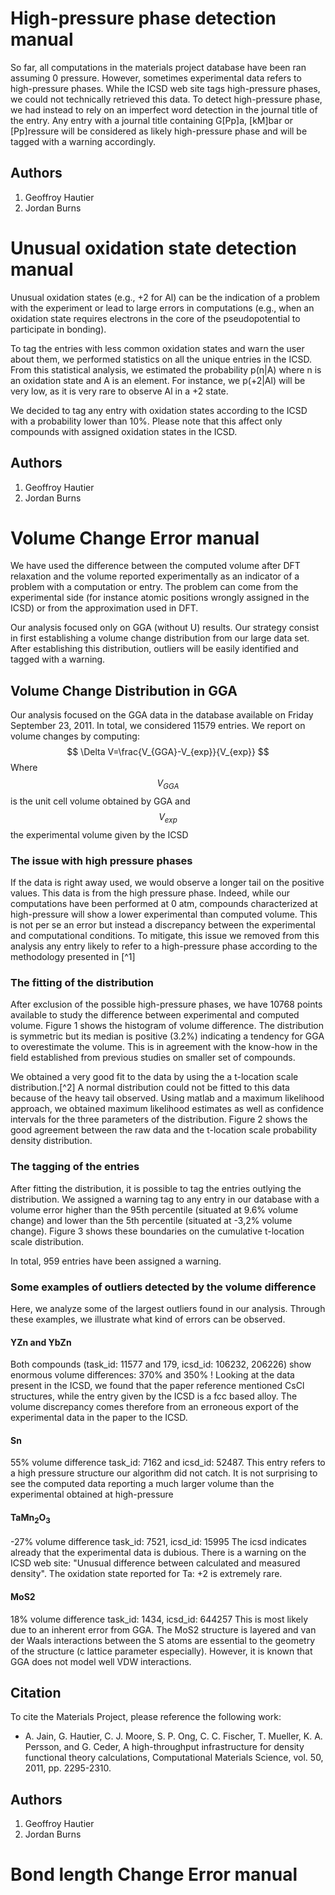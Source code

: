 # High-pressure phase detection manual
So far, all computations in the materials project database have been ran assuming 0 pressure. However, sometimes 
experimental data refers to high-pressure phases. While the ICSD web site tags high-pressure phases, we could not 
technically retrieved this data. To detect high-pressure phase, we had instead to rely on an imperfect word detection 
in the journal title of the entry. Any entry with a journal title containing G[Pp]a, [kM]bar or [Pp]ressure will be 
considered as likely high-pressure phase and will be tagged with a warning accordingly.

## Authors
1. Geoffroy Hautier
2. Jordan Burns

# Unusual oxidation state detection manual
Unusual oxidation states (e.g., +2 for Al) can be the indication of a problem with the experiment or lead to large errors 
in computations (e.g., when an oxidation state requires electrons in the core of the pseudopotential to participate in 
bonding).

To tag the entries with less common oxidation states and warn the user about them, we performed statistics on all the 
unique entries in the ICSD. From this statistical analysis, we estimated the probability p(n|A) where n is an oxidation 
state and A is an element. For instance, we p(+2|Al) will be very low, as it is very rare to observe Al in a +2 state.

We decided to tag any entry with oxidation states according to the ICSD with a probability lower than 10%. Please note that 
this affect only compounds with assigned oxidation states in the ICSD.

## Authors
1. Geoffroy Hautier
2. Jordan Burns

# Volume Change Error manual
We have used the difference between the computed volume after DFT relaxation and the volume reported experimentally as an 
indicator of a problem with a computation or entry. The problem can come from the experimental side (for instance atomic 
positions wrongly assigned in the ICSD) or from the approximation used in DFT.

Our analysis focused only on GGA (without U) results. Our strategy consist in first establishing a volume change distribution 
from our large data set. After establishing this distribution, outliers will be easily identified and tagged with a warning.

## Volume Change Distribution in GGA
Our analysis focused on the GGA data in the database available on Friday September 23, 2011. In total, we considered 
11579 entries. We report on volume changes by computing:
$$ \Delta V=\frac{V_{GGA}-V_{exp}}{V_{exp}} $$
Where $$ V_{GGA} $$ is the unit cell volume obtained by GGA and $$ V_{exp} $$ the experimental volume given by the ICSD

### The issue with high pressure phases
If the data is right away used, we would observe a longer tail on the positive values. This data is from the high pressure 
phase. Indeed, while our computations have been performed at 0 atm, compounds characterized at high-pressure will show a 
lower experimental than computed volume. This is not per se an error but instead a discrepancy between the experimental and 
computational conditions. To mitigate, this issue we removed from this analysis any entry likely to refer to a high-pressure 
phase according to the methodology presented in [^1]

### The fitting of the distribution
After exclusion of the possible high-pressure phases, we have 10768 points available to study the difference between
experimental and computed volume. Figure 1 shows the histogram of volume difference. The distribution is symmetric but
its median is positive (3.2%) indicating a tendency for GGA to overestimate the volume. This is in agreement with the
know-how in the field established from previous studies on smaller set of compounds.

We obtained a very good fit to the data by using the a t-location scale distribution.[^2] A normal distribution could not 
be fitted to this data because of the heavy tail observed. Using matlab and a maximum likelihood approach, we obtained 
maximum likelihood estimates as well as confidence intervals for the three parameters of the distribution. Figure 2 shows 
the good agreement between the raw data and the t-location scale probability density distribution.

### The tagging of the entries
After fitting the distribution, it is possible to tag the entries outlying the distribution. We assigned a warning tag to 
any entry in our database with a volume error higher than the 95th percentile (situated at 9.6% volume change) and lower 
than the 5th percentile (situated at -3,2% volume change). Figure 3 shows these boundaries on the cumulative t-location 
scale distribution.

In total, 959 entries have been assigned a warning.

### Some examples of outliers detected by the volume difference
Here, we analyze some of the largest outliers found in our analysis. Through these examples, we illustrate what kind of 
errors can be observed.

#### YZn and YbZn
Both compounds (task_id: 11577 and 179, icsd_id: 106232, 206226) show enormous volume differences: 370% and 350% ! Looking 
at the data present in the ICSD, we found that the paper reference mentioned CsCl structures, while the entry given by the 
ICSD is a fcc based alloy. The volume discrepancy comes therefore from an erroneous export of the experimental data in the 
paper to the ICSD.

#### Sn
55% volume difference task_id: 7162 and icsd_id: 52487. This entry refers to a high pressure structure our algorithm did
not catch. It is not surprising to see the computed data reporting a much larger volume than the experimental obtained at 
high-pressure

#### TaMn<sub>2</sub>O<sub>3</sub>
-27% volume difference task_id: 7521, icsd_id: 15995 The icsd indicates already that the experimental data is dubious. 
There is a warning on the ICSD web site: "Unusual difference between calculated and measured density". The oxidation state 
reported for Ta: +2 is extremely rare.

#### MoS2
18% volume difference task_id: 1434, icsd_id: 644257 This is most likely due to an inherent error from GGA. The MoS2 
structure is layered and van der Waals interactions between the S atoms are essential to the geometry of the structure 
(c lattice parameter especially). However, it is known that GGA does not model well VDW interactions.

## Citation
To cite the Materials Project, please reference the following work:
* A. Jain, G. Hautier, C. J. Moore, S. P. Ong, C. C. Fischer, T. Mueller, K. A. Persson, and G. Ceder, A high-throughput infrastructure for density functional theory calculations, Computational Materials Science, vol. 50, 2011, pp. 2295-2310.

## Authors
1. Geoffroy Hautier
2. Jordan Burns

# Bond length Change Error manual
